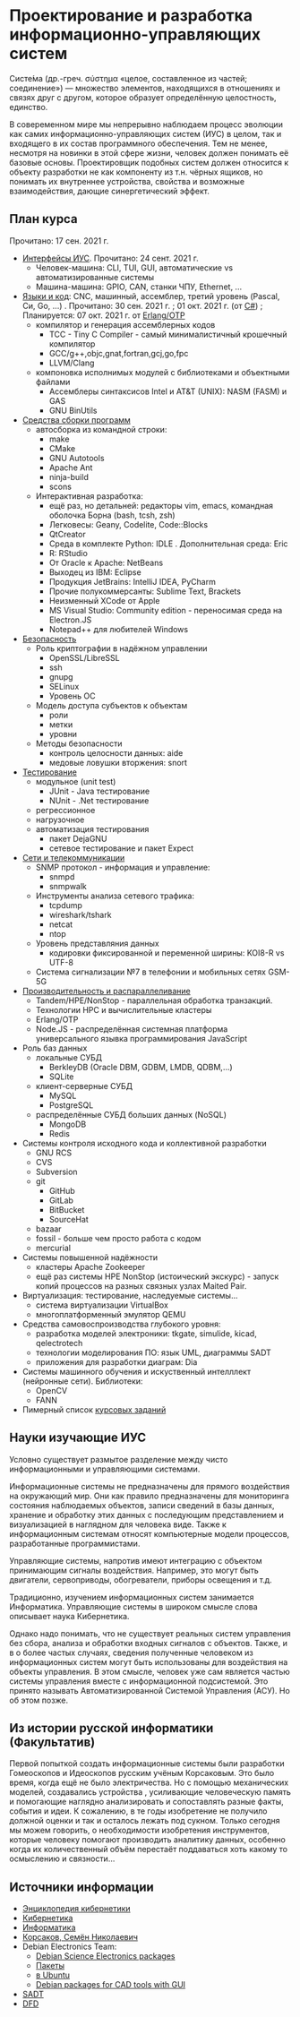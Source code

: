 # Проектирование и разработка информационно-управляющих систем

Систе́ма (др.-греч. σύστημα «целое, составленное из частей; соединение») — множество элементов, находящихся в отношениях и связях друг с другом, которое образует определённую целостность, единство. 


В совеременном мире мы непрерывно наблюдаем процесс эволюции как самих информационно-управляющих систем
(ИУС) в целом,
так и входящего в их состав программного обеспечения. Тем не менее, несмотря на новинки в этой сфере жизни, человек должен понимать её базовые основы. Проектировщик подобных систем должен относится к объекту разработки не как компоненту из т.н. чёрных ящиков, но понимать их внутреннее устройства, свойства и возможные взаимодействия, дающие синергетический эффект.

## План курса

 Прочитано: 17 сен. 2021 г.

* [Интерфейсы ИУС](01-interfaces.md). Прочитано: 24 сент. 2021 г.
	- Человек-машина: CLI, TUI, GUI, автоматические vs автоматизированные системы
	- Машина-машина: GPIO, CAN, станки ЧПУ, Ethernet, ...
* [Языки и код](02-code.md): CNC, машинный, ассемблер, третий уровень (Pascal, Си, Go, ...) . Прочитано: 30 сен. 2021 г. ; 01 окт. 2021 г. (от [C#](02-code.md#c---один-из-наследников-языков-cc)) ; Планируется: 07 окт. 2021 г. от [Erlang/OTP](02-code.md#erlangotp)
	- компилятор и генерация ассемблерных кодов
		+ TCC - Tiny C Compiler - самый минималистичный крошечный компилятор
		+ GCC/g++,objc,gnat,fortran,gcj,go,fpc
		+ LLVM/Clang
	- компоновка исполнимых модулей с библиотеками и объектными файлами
		+ Ассемблеры синтаксисов Intel и AT&T (UNIX): NASM (FASM) и GAS
		+ GNU BinUtils
* [Средства сборки программ](03-tools.md)
	- автосборка из командной строки:
		+ make
		+ CMake
		+ GNU Autotools
		+ Apache Ant
		+ ninja-build
		+ scons
	- Интерактивная разработка:
		+ ещё раз, но детальней: редакторы vim, emacs, командная оболочка Борна (bash, tcsh, zsh)
		+ Легковесы: Geany, Codelite, Code::Blocks
		+ QtCreator
		+ Среда в комплекте Python: IDLE . Дополнительная среда: Eric
		+ R: RStudio
		+ От Oracle к Apache: NetBeans
		+ Выходец из IBM: Eclipse
		+ Продукция JetBrains: IntelliJ IDEA, PyCharm
		+ Прочие полукоммерсанты: Sublime Text, Brackets
		+ Неизменный XCode от Apple
		+ MS Visual Studio: Community edition - переносимая среда на Electron.JS
		+ Notepad++ для любителей Windows
* [Безопасность](04-security.md)
	- Роль криптографии в надёжном управлении
		+ OpenSSL/LibreSSL
		+ ssh
		+ gnupg
		+ SELinux
		+ Уровень ОС
	- Модель доступа субъектов к объектам
		+ роли
		+ метки
		+ уровни
	- Методы безопасности
		+ контроль целосности данных: aide
		+ медовые ловушки вторжения: snort
* [Тестирование](05-testing.md)
	- модульное (unit test)
		+ JUnit - Java тестирование
		+ NUnit - .Net тестирование
	- регрессионное
	- нагрузочное
	- автоматизация тестирования
		+ пакет DejaGNU
		+ сетевое тестирование и пакет Expect
* [Сети и телекоммуникации](10-networks.md)
	- SNMP протокол - информация и управление:
		+ snmpd
		+ snmpwalk
	- Инструменты анализа сетевого трафика:
		+ tcpdump
		+ wireshark/tshark
		+ netcat
		+ ntop
	- Уровень представляния данных
		+ кодировки фиксированной и переменной ширины: KOI8-R vs UTF-8
	- Система сигнализации №7 в телефонии и мобильных сетях GSM-5G
* [Производительность и распараллеливание](20-parallelization.md)
	- Tandem/HPE/NonStop - параллельная обработка транзакций.
	- Технологии HPC и вычислительные кластеры
	- Erlang/OTP
	- Node.JS - распределённая системная платформа универсального язывка программирования JavaScript
* Роль баз данных
	- локальные СУБД
		+ BerkleyDB (Oracle DBM, GDBM, LMDB, QDBM,...)
		+ SQLite
	- клиент-серверные СУБД
		+ MySQL
		+ PostgreSQL
	- распределённые СУБД больших данных (NoSQL)
		+ MongoDB
		+ Redis
* Системы контроля исходного кода и коллективной разработки
	- GNU RCS
	- CVS
	- Subversion
	- git
		+ GitHub
		+ GitLab
		+ BitBucket
		+ SourceHat
	- bazaar
	- fossil - больше чем просто работа с кодом
	- mercurial
* Системы повышенной надёжности
	- кластеры Apache Zookeeper
	- ещё раз системы HPE NonStop (истоический экскурс) - запуск копий процессов на разных связных узлах Maited Pair.
* Виртуализация: тестирование, наследуемые системы...
	- система виртуализации VirtualBox
	- многоплатформенный эмулятор QEMU
* Средства самовоспроизводства глубокого уровня:
	- разработка моделей электроники: tkgate, simulide, kicad, qelectrotech 
	- технологии моделирования ПО: язык UML, диаграммы SADT
	- приложения для разработки диаграм: Dia
* Системы машинного обучения и искуственный интелллект (нейронные сети). Библиотеки:
	- OpenCV
	- FANN
* Пимерный список [курсовых заданий](99-tasks.md)

## Науки изучающие ИУС

Условно существует размытое разделение между чисто информационными и управляющими системами.

Информационные системы не предназначены для прямого воздействия на окружающий мир.
Они как правило предназначены для мониторинга состояния наблюдаемых объектов, записи сведений в базы данных,
хранение и обработку этих данных с последующим представлением и визуализацией в наглядном для человека виде.
Также к информационным системам относят компьютерные модели процессов, разработанные программистами.

Управляющие системы, напротив имеют интеграцию с объектом принимающим сигналы воздействия.
Например, это могут быть двигатели, сервоприводы, обогреватели, приборы освещения и т.д.

Традиционно, изучением информационных систем занимается Информатика.
Управляющие системы в широком смысле слова описывает наука Кибернетика.


Однако надо понимать, что не существует реальных систем управления без сбора, анализа и обработки входных
сигналов с объектов. Также, и в о более частых случаях, сведения полученные человеком из информационных систем могут быть использованы для воздействия на объекты управления. В этом смысле, человек уже сам является частью системы управления вместе с информационной подсистемой. Это принято называть Автоматизированной Системой Управления (АСУ). Но об этом позже.

## Из истории русской информатики (Факультатив)

Первой попыткой создать информационные системы были разработки Гомеоскопов и Идеоскопов русским 
учёным Корсаковым.
Это было время, когда ещё не было электричества.
Но с помощью механических моделей, создавались устройства , усиливающие человеческую память
и помогающие наглядно анализировать и сопоставлять разные факты, события и идеи.
К сожалению, в те годы изобретение не получило должной оценки и так и осталось лежать под сукном.
Только сегодня мы можем говорить, о необходимости изобретения инструментов, которые человеку помогают
производить аналитику данных, особенно когда их количественный объём перестаёт поддаваться хоть какому то осмыслению 
и связности...


## Источники информации

* [Энциклопедия кибернетики](https://ru.wikipedia.org/wiki/%D0%AD%D0%BD%D1%86%D0%B8%D0%BA%D0%BB%D0%BE%D0%BF%D0%B5%D0%B4%D0%B8%D1%8F_%D0%BA%D0%B8%D0%B1%D0%B5%D1%80%D0%BD%D0%B5%D1%82%D0%B8%D0%BA%D0%B8)
* [Кибернетика](https://ru.wikipedia.org/wiki/%D0%9A%D0%B8%D0%B1%D0%B5%D1%80%D0%BD%D0%B5%D1%82%D0%B8%D0%BA%D0%B0)
* [Информатика](https://ru.wikipedia.org/wiki/%D0%98%D0%BD%D1%84%D0%BE%D1%80%D0%BC%D0%B0%D1%82%D0%B8%D0%BA%D0%B0)
* [Корсаков, Семён Николаевич](https://ru.wikipedia.org/wiki/%D0%9A%D0%BE%D1%80%D1%81%D0%B0%D0%BA%D0%BE%D0%B2,_%D0%A1%D0%B5%D0%BC%D1%91%D0%BD_%D0%9D%D0%B8%D0%BA%D0%BE%D0%BB%D0%B0%D0%B5%D0%B2%D0%B8%D1%87)
* Debian Electronics Team:
	- [Debian Science Electronics packages](https://blends.debian.org/science/tasks/electronics)
	- [Пакеты](https://wiki.debian.org/Teams/pkg-electronics)
	- [в Ubuntu](https://packages.ubuntu.com/en/source/focal/debian-electronics)
	- [Debian packages for CAD tools with GUI](https://packages.ubuntu.com/en/hirsute/electronics-cad-gui)
* [SADT](https://ru.wikipedia.org/wiki/SADT)
* [DFD](https://ru.wikipedia.org/wiki/DFD)
